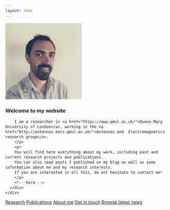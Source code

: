 ```yaml
---
layout: home
---
```





<section id="hero" class="section ">
  <div class="container">
    <div class="row">
      <div class="col-md-4 col-sm-6 ">
          <img src="images/me.jpeg" alt="" width="240" height="240" />
        </div>
      <div class="col-md-7 col-sm-6 ">
      <h3>Welcome to my website</h3>
        <p>
        
        I am a researcher in <a href="https://www.qmul.ac.uk/">Queen Mary University of London</a>, working in the <a href="http://antennas.eecs.qmul.ac.uk/">Antennas and  Electromagnetics research group</a>. 
        </p>
        <p>
        You will find here everything about my work, including past and current research projects and publications.
        You can also read posts I published on my blog as well as some information about me and my research interests.
        If you are interested in all this, do not hesitate to contact me!
        </p>
        <!-- hero --> 
      </div>
    </div>
  </div>




<div class="btn-group">
    <a href="{{ site.baseurl }}/research" class="btn btn-default">Research</a>
    <a href="{{ site.baseurl }}/publications" class="btn btn-default">Publications</a>
    <a href="{{ site.baseurl }}/about"  class="btn btn-default">About me</a>
    <a href="{{ site.baseurl }}/contact"  class="btn btn-default">Get in touch</a>
    <a href="{{ site.baseurl }}/projects/News"  class="btn btn-default">Browse latest news</a>


</div>

</section>
